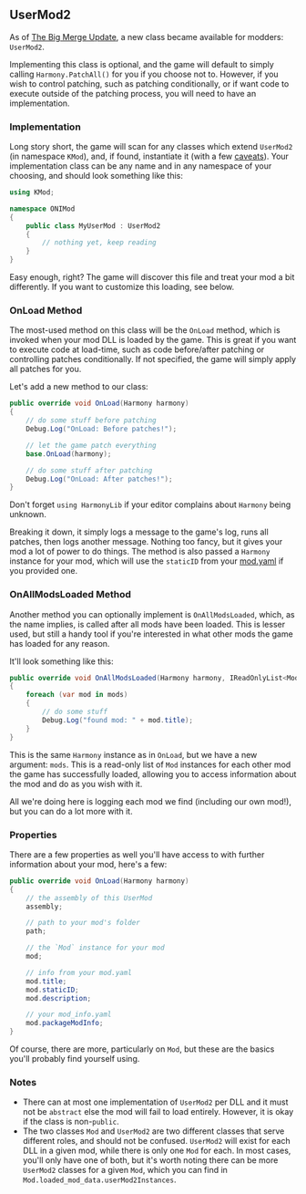 ## UserMod2

As of [The Big Merge Update](https://forums.kleientertainment.com/forums/topic/131141-spaced-out-the-big-merge-update-469287/), a new class became available for modders: `UserMod2`.

Implementing this class is optional, and the game will default to simply calling `Harmony.PatchAll()` for you if you choose not to. However, if you wish to control patching, such as patching conditionally, or if want code to execute outside of the patching process, you will need to have an implementation.

### Implementation
Long story short, the game will scan for any classes which extend `UserMod2` (in namespace `KMod`), and, if found, instantiate it (with a few [caveats](Mod-Structure#usermod2-notes)). Your implementation class can be any name and in any namespace of your choosing, and should look something like this:

```cs
using KMod;

namespace ONIMod
{
    public class MyUserMod : UserMod2
    {
        // nothing yet, keep reading
    }
}
```

Easy enough, right? The game will discover this file and treat your mod a bit differently. If you want to customize this loading, see below.

### OnLoad Method
The most-used method on this class will be the `OnLoad` method, which is invoked when your mod DLL is loaded by the game. This is great if you want to execute code at load-time, such as code before/after patching or controlling patches conditionally. If not specified, the game will simply apply all patches for you.

Let's add a new method to our class:
```cs
public override void OnLoad(Harmony harmony)
{
    // do some stuff before patching
    Debug.Log("OnLoad: Before patches!");

    // let the game patch everything
    base.OnLoad(harmony);

    // do some stuff after patching
    Debug.Log("OnLoad: After patches!");
}
```

Don't forget `using HarmonyLib` if your editor complains about `Harmony` being unknown.

Breaking it down, it simply logs a message to the game's log, runs all patches, then logs another message. Nothing too fancy, but it gives your mod a lot of power to do things. The method is also passed a `Harmony` instance for your mod, which will use the `staticID` from your [mod.yaml](Mod-Structure#mod-yaml) if you provided one.

### OnAllModsLoaded Method
Another method you can optionally implement is `OnAllModsLoaded`, which, as the name implies, is called after all mods have been loaded. This is lesser used, but still a handy tool if you're interested in what other mods the game has loaded for any reason.

It'll look something like this:
```cs
public override void OnAllModsLoaded(Harmony harmony, IReadOnlyList<Mod> mods)
{
    foreach (var mod in mods)
    {
        // do some stuff
        Debug.Log("found mod: " + mod.title);
    }
}
```

This is the same `Harmony` instance as in `OnLoad`, but we have a new argument: `mods`. This is a read-only list of `Mod` instances for each other mod the game has successfully loaded, allowing you to access information about the mod and do as you wish with it.

All we're doing here is logging each mod we find (including our own mod!), but you can do a lot more with it.

### Properties
There are a few properties as well you'll have access to with further information about your mod, here's a few:

```cs
public override void OnLoad(Harmony harmony)
{
    // the assembly of this UserMod
    assembly;

    // path to your mod's folder
    path; 

    // the `Mod` instance for your mod
    mod;

    // info from your mod.yaml
    mod.title;
    mod.staticID;
    mod.description;

    // your mod_info.yaml
    mod.packageModInfo;
}
```

Of course, there are more, particularly on `Mod`, but these are the basics you'll probably find yourself using.

### Notes
* There can at most one implementation of `UserMod2` per DLL and it must not be `abstract` else the mod will fail to load entirely. However, it is okay if the class is non-`public`.
* The two classes `Mod` and `UserMod2` are two different classes that serve different roles, and should not be confused. `UserMod2` will exist for each DLL in a given mod, while there is only one `Mod` for each. In most cases, you'll only have one of both, but it's worth noting there can be more `UserMod2` classes for a given `Mod`, which you can find in `Mod.loaded_mod_data.userMod2Instances`.
